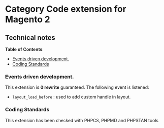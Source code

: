 # Category Code extension for Magento 2

## Technical notes

<!-- START doctoc generated TOC please keep comment here to allow auto update -->
<!-- DON'T EDIT THIS SECTION, INSTEAD RE-RUN doctoc TO UPDATE -->
**Table of Contents**

- [Events driven development.](#events-driven-development)
- [Coding Standards](#coding-standards)

<!-- END doctoc generated TOC please keep comment here to allow auto update -->


### Events driven development.

This extension is **0 rewrite**  guaranteed. The following event is listened:

* `layout_load_before` : used to add custom handle in layout.


### Coding Standards



This extension has been checked with PHPCS, PHPMD and PHPSTAN tools.
